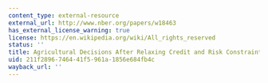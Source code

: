 ```yaml
---
content_type: external-resource
external_url: http://www.nber.org/papers/w18463
has_external_license_warning: true
license: https://en.wikipedia.org/wiki/All_rights_reserved
status: ''
title: Agricultural Decisions After Relaxing Credit and Risk Constraints
uid: 211f2896-7464-41f5-961a-1856e684fb4c
wayback_url: ''
---
```

